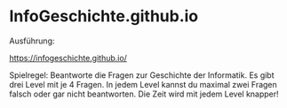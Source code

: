 # InfoGeschichte.github.io
Ausführung:

https://infogeschichte.github.io/

Spielregel:
Beantworte die Fragen zur Geschichte der Informatik.
Es gibt drei Level mit je 4 Fragen. In jedem Level kannst du maximal zwei Fragen falsch oder gar nicht beantworten.
Die Zeit wird mit jedem Level knapper! 

